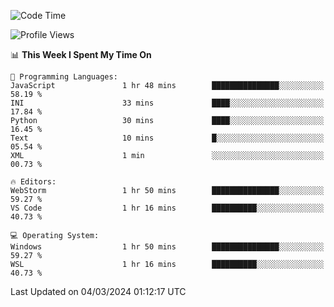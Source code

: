 <!--START_SECTION:waka-->
![Code Time](http://img.shields.io/badge/Code%20Time-587%20hrs%2019%20mins-blue)

![Profile Views](http://img.shields.io/badge/Profile%20Views-2-blue)

📊 **This Week I Spent My Time On** 

```text
💬 Programming Languages: 
JavaScript               1 hr 48 mins        ███████████████░░░░░░░░░░   58.19 % 
INI                      33 mins             ████░░░░░░░░░░░░░░░░░░░░░   17.84 % 
Python                   30 mins             ████░░░░░░░░░░░░░░░░░░░░░   16.45 % 
Text                     10 mins             █░░░░░░░░░░░░░░░░░░░░░░░░   05.54 % 
XML                      1 min               ░░░░░░░░░░░░░░░░░░░░░░░░░   00.73 % 

🔥 Editors: 
WebStorm                 1 hr 50 mins        ███████████████░░░░░░░░░░   59.27 % 
VS Code                  1 hr 16 mins        ██████████░░░░░░░░░░░░░░░   40.73 % 

💻 Operating System: 
Windows                  1 hr 50 mins        ███████████████░░░░░░░░░░   59.27 % 
WSL                      1 hr 16 mins        ██████████░░░░░░░░░░░░░░░   40.73 % 
```


 Last Updated on 04/03/2024 01:12:17 UTC
<!--END_SECTION:waka-->
